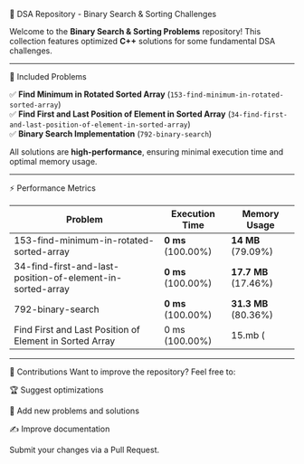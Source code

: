 🚀 DSA Repository - Binary Search & Sorting Challenges

Welcome to the **Binary Search & Sorting Problems** repository! This collection features optimized **C++** solutions for some fundamental DSA challenges.

---
📌 Included Problems

✅ **Find Minimum in Rotated Sorted Array** (`153-find-minimum-in-rotated-sorted-array`)  
✅ **Find First and Last Position of Element in Sorted Array** (`34-find-first-and-last-position-of-element-in-sorted-array`)  
✅ **Binary Search Implementation** (`792-binary-search`)  

All solutions are **high-performance**, ensuring minimal execution time and optimal memory usage.

---

⚡ Performance Metrics

| Problem | Execution Time | Memory Usage |
|---------|--------------|-------------|
| 153-find-minimum-in-rotated-sorted-array | **0 ms** (100.00%) | **14 MB** (79.09%) |
| 34-find-first-and-last-position-of-element-in-sorted-array | **0 ms** (100.00%) | **17.7 MB** (17.46%) |
| 792-binary-search | **0 ms** (100.00%) | **31.3 MB** (80.36%) |
| Find First and Last Position of Element in Sorted Array |0 ms (100.00%)| 15.mb (|
---
🎯 Contributions
Want to improve the repository? Feel free to:

🏆 Suggest optimizations

📌 Add new problems and solutions

✍ Improve documentation

Submit your changes via a Pull Request.

